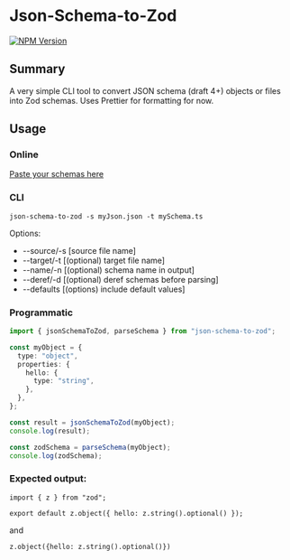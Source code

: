 # Json-Schema-to-Zod

[![NPM Version](https://img.shields.io/npm/v/json-schema-to-zod.svg)](https://npmjs.org/package/json-schema-to-zod)

## Summary

A very simple CLI tool to convert JSON schema (draft 4+) objects or files into Zod schemas. Uses Prettier for formatting for now.

## Usage

### Online

[Paste your schemas here](https://stefanterdell.github.io/json-schema-to-zod-react/)

### CLI

`json-schema-to-zod -s myJson.json -t mySchema.ts`

Options:

- --source/-s [source file name]
- --target/-t [(optional) target file name]
- --name/-n [(optional) schema name in output]
- --deref/-d [(optional) deref schemas before parsing]
- --defaults [(options) include default values]

### Programmatic

```typescript
import { jsonSchemaToZod, parseSchema } from "json-schema-to-zod";

const myObject = {
  type: "object",
  properties: {
    hello: {
      type: "string",
    },
  },
};

const result = jsonSchemaToZod(myObject);
console.log(result);

const zodSchema = parseSchema(myObject);
console.log(zodSchema);
```

### Expected output:

```
import { z } from "zod";

export default z.object({ hello: z.string().optional() });
```

and

```
z.object({hello: z.string().optional()})
```
